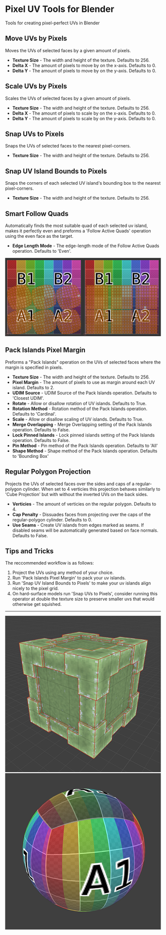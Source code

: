 # Pixel UV Tools for Blender
Tools for creating pixel-perfect UVs in Blender

## Move UVs by Pixels
Moves the UVs of selected faces by a given amount of pixels.

- **Texture Size** - The width and height of the texture. Defaults to 256.
- **Delta X** - The amount of pixels to move by on the x-axis. Defaults to 0.
- **Delta Y** - The amount of pixels to move by on the y-axis. Defaults to 0.

## Scale UVs by Pixels
Scales the UVs of selected faces by a given amount of pixels.

- **Texture Size** - The width and height of the texture. Defaults to 256.
- **Delta X** - The amount of pixels to scale by on the x-axis. Defaults to 0.
- **Delta Y** - The amount of pixels to scale by on the y-axis. Defaults to 0.

## Snap UVs to Pixels
Snaps the UVs of selected faces to the nearest pixel-corners.

- **Texture Size** - The width and height of the texture. Defaults to 256.

## Snap UV Island Bounds to Pixels
Snaps the corners of each selected UV island's bounding box to the nearest pixel-corners.

- **Texture Size** - The width and height of the texture. Defaults to 256.

## Smart Follow Quads
Automatically finds the most suitable quad of each selected uv island, makes it perfectly even and preforms a 'Follow Active Quads' operation using the even face as the target.

- **Edge Length Mode** - The edge-length mode of the Follow Active Quads operation. Defaults to 'Even'.

![pixel-uv-tools-example01.png](https://github.com/Capacap/pixel-uv-tools/blob/main/smart_follow_quads_demo.png)

## Pack Islands Pixel Margin
Preforms a "Pack Islands" operation on the UVs of selected faces where the margin is specified in pixels.

- **Texture Size** - The width and height of the texture. Defaults to 256.
- **Pixel Margin** - The amount of pixels to use as margin around each UV island. Defaults to 2.
- **UDIM Source** - UDIM Source of the Pack Islands operation. Defaults to 'Closest UDIM'.
- **Rotate** - Allow or disallow rotation of UV islands. Defaults to True.
- **Rotation Method** - Rotation method of the Pack Islands operation. Defaults to 'Cardinal'.
- **Scale** - Allow or disallow scaling of UV islands. Defaults to True.
- **Merge Overlapping** - Merge Overlapping setting of the Pack Islands operation. Defaults to False.
- **Lock Pinned Islands** - Lock pinned islands setting of the Pack Islands operation. Defaults to False.
- **Pin Method** - Pin method of the Pack Islands operation. Defaults to 'All'
- **Shape Method** - Shape method of the Pack Islands operation. Defaults to 'Bounding Box'

## Regular Polygon Projection
Projects the UVs of selected faces over the sides and caps of a regular-polygon cylinder. When set to 4 verticies this projection behaves similarly to 'Cube Projection' but with without the inverted UVs on the back sides.

- **Verticies** - The amount of verticies on the regular polygon. Defaults to 4.
- **Cap Penalty** - Dissuades faces from projecting over the caps of the regular-polygon cylinder. Defaults to 0.
- **Use Seams** - Create UV islands from edges marked as seams. If disabled seams will be automatically generated based on face normals. Defaults to False.

## Tips and Tricks

The reccommended workflow is as follows:
1. Project the UVs using any method of your choice.
2. Run 'Pack Islands Pixel Margin' to pack your uv islands.
3. Run 'Snap UV Island Bounds to Pixels' to make your uv islands align nicely to the pixel grid.
4. On hard-surface models run 'Snap UVs to Pixels', consider running this operator at double the texture size to preserve smaller uvs that would otherwise get squished.

---

![pixel-uv-tools-example01](https://github.com/Capacap/pixel-uv-tools/blob/main/pixel-uv-tools-example01.png)
![pixel-uv-tools-example02](https://github.com/Capacap/pixel-uv-tools/blob/main/pixel-uv-tools-example02.png)
